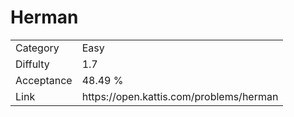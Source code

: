 # Herman

<table>
    <tr>
        <td>Category</td>
        <td>Easy</td>
    </tr>
    <tr>
        <td>Diffulty</td>
        <td>1.7</td>
    </tr>
    <tr>
        <td>Acceptance</td>
        <td>48.49 %</td>
    </tr>
    <tr>
        <td>Link</td>
        <td>https://open.kattis.com/problems/herman</td>
    </tr>
</table>